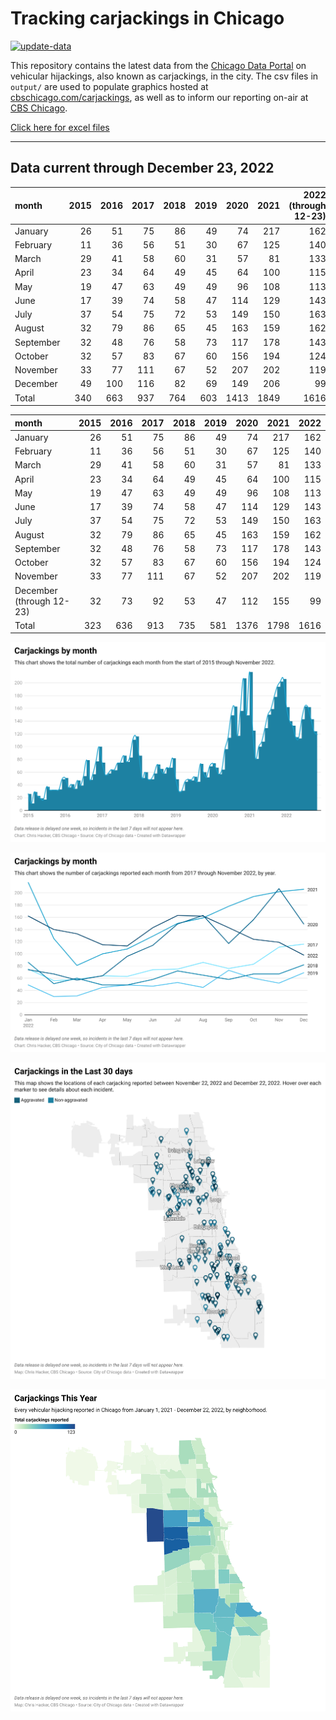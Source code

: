 # Tracking carjackings in Chicago

[![update-data](https://github.com/hackerlikecomputer/chicago-carjacking-tracker/actions/workflows/update-data.yml/badge.svg)](https://github.com/hackerlikecomputer/chicago-carjacking-tracker/actions/workflows/update-data.yml)

This repository contains the latest data from the [Chicago Data Portal](https://data.cityofchicago.org) on vehicular hijackings, also known as carjackings, in the city. 
The csv files in `output/` are used to populate graphics hosted at [cbschicago.com/carjackings](https://cbschicago.com/carjackings), as well as to inform our reporting on-air at [CBS Chicago](https://cbschicago.com).

[Click here for excel files](output/excel/)

---

## Data current through December 23, 2022

| month     |   2015 |   2016 |   2017 |   2018 |   2019 |   2020 |   2021 |   2022 (through 12-23) |
|:----------|-------:|-------:|-------:|-------:|-------:|-------:|-------:|-----------------------:|
| January   |     26 |     51 |     75 |     86 |     49 |     74 |    217 |                    162 |
| February  |     11 |     36 |     56 |     51 |     30 |     67 |    125 |                    140 |
| March     |     29 |     41 |     58 |     60 |     31 |     57 |     81 |                    133 |
| April     |     23 |     34 |     64 |     49 |     45 |     64 |    100 |                    115 |
| May       |     19 |     47 |     63 |     49 |     49 |     96 |    108 |                    113 |
| June      |     17 |     39 |     74 |     58 |     47 |    114 |    129 |                    143 |
| July      |     37 |     54 |     75 |     72 |     53 |    149 |    150 |                    163 |
| August    |     32 |     79 |     86 |     65 |     45 |    163 |    159 |                    162 |
| September |     32 |     48 |     76 |     58 |     73 |    117 |    178 |                    143 |
| October   |     32 |     57 |     83 |     67 |     60 |    156 |    194 |                    124 |
| November  |     33 |     77 |    111 |     67 |     52 |    207 |    202 |                    119 |
| December  |     49 |    100 |    116 |     82 |     69 |    149 |    206 |                     99 |
| Total     |    340 |    663 |    937 |    764 |    603 |   1413 |   1849 |                   1616 |

| month                    |   2015 |   2016 |   2017 |   2018 |   2019 |   2020 |   2021 |   2022 |
|:-------------------------|-------:|-------:|-------:|-------:|-------:|-------:|-------:|-------:|
| January                  |     26 |     51 |     75 |     86 |     49 |     74 |    217 |    162 |
| February                 |     11 |     36 |     56 |     51 |     30 |     67 |    125 |    140 |
| March                    |     29 |     41 |     58 |     60 |     31 |     57 |     81 |    133 |
| April                    |     23 |     34 |     64 |     49 |     45 |     64 |    100 |    115 |
| May                      |     19 |     47 |     63 |     49 |     49 |     96 |    108 |    113 |
| June                     |     17 |     39 |     74 |     58 |     47 |    114 |    129 |    143 |
| July                     |     37 |     54 |     75 |     72 |     53 |    149 |    150 |    163 |
| August                   |     32 |     79 |     86 |     65 |     45 |    163 |    159 |    162 |
| September                |     32 |     48 |     76 |     58 |     73 |    117 |    178 |    143 |
| October                  |     32 |     57 |     83 |     67 |     60 |    156 |    194 |    124 |
| November                 |     33 |     77 |    111 |     67 |     52 |    207 |    202 |    119 |
| December (through 12-23) |     32 |     73 |     92 |     53 |     47 |    112 |    155 |     99 |
| Total                    |    323 |    636 |    913 |    735 |    581 |   1376 |   1798 |   1616 |

[![output/img/dw/carjacking-by-month-historical.png](output/img/dw/carjacking-by-month-historical.png)](https://datawrapper.dwcdn.net/Y7rwP/)

[![output/img/dw/carjacking-by-month-yoy.png](output/img/dw/carjacking-by-month-yoy.png)](https://datawrapper.dwcdn.net/8Ljaw/)

[![output/img/dw/carjacking-last-30-days.png](output/img/dw/carjacking-last-30-days.png)](https://datawrapper.dwcdn.net/EK2p4/)

[![output/img/dw/carjacking-by-neighborhood.png](output/img/dw/carjacking-by-neighborhood.png)](https://datawrapper.dwcdn.net/EurKU/)

